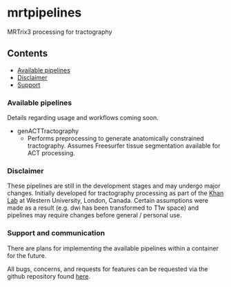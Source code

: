 # mrtpipelines

MRTrix3 processing for tractography

## Contents
* [Available pipelines](#avail_pipelines)
* [Disclaimer](#disclaimer)
* [Support](#support)

### <a name="avail_pipelines"></a> Available pipelines
Details regarding usage and workflows coming soon.

* genACTTractography  
    * Performs preprocessing to generate anatomically constrained tractography. Assumes Freesurfer tissue segmentation available for ACT processing.

### <a name="disclaimer"></a> Disclaimer
These pipelines are still in the development stages and may undergo major changes. Initially developed for tractography processing as part of the [Khan Lab](http://khanlab.ca) at Western University, London, Canada. Certain assumptions were made as a result (e.g. dwi has been transformed to T1w space) and pipelines may require changes before general / personal use.

### <a name="support"></a> Support and communication
There are plans for implementing the available pipelines within a container for the future.

All bugs, concerns, and requests for features can be requested via the github repository found [here](https://github.com/kaitj/mrtpipelines/issues).
